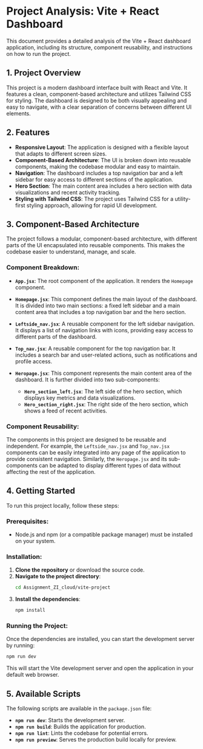 # Project Analysis: Vite + React Dashboard

This document provides a detailed analysis of the Vite + React dashboard application, including its structure, component reusability, and instructions on how to run the project.

## 1. Project Overview

This project is a modern dashboard interface built with React and Vite. It features a clean, component-based architecture and utilizes Tailwind CSS for styling. The dashboard is designed to be both visually appealing and easy to navigate, with a clear separation of concerns between different UI elements.

## 2. Features

*   **Responsive Layout**: The application is designed with a flexible layout that adapts to different screen sizes.
*   **Component-Based Architecture**: The UI is broken down into reusable components, making the codebase modular and easy to maintain.
*   **Navigation**: The dashboard includes a top navigation bar and a left sidebar for easy access to different sections of the application.
*   **Hero Section**: The main content area includes a hero section with data visualizations and recent activity tracking.
*   **Styling with Tailwind CSS**: The project uses Tailwind CSS for a utility-first styling approach, allowing for rapid UI development.

## 3. Component-Based Architecture

The project follows a modular, component-based architecture, with different parts of the UI encapsulated into reusable components. This makes the codebase easier to understand, manage, and scale.

### Component Breakdown:

*   **`App.jsx`**: The root component of the application. It renders the `Homepage` component.

*   **`Homepage.jsx`**: This component defines the main layout of the dashboard. It is divided into two main sections: a fixed left sidebar and a main content area that includes a top navigation bar and the hero section.

*   **`Leftside_nav.jsx`**: A reusable component for the left sidebar navigation. It displays a list of navigation links with icons, providing easy access to different parts of the dashboard.

*   **`Top_nav.jsx`**: A reusable component for the top navigation bar. It includes a search bar and user-related actions, such as notifications and profile access.

*   **`Heropage.jsx`**: This component represents the main content area of the dashboard. It is further divided into two sub-components:
    *   **`Hero_section_left.jsx`**: The left side of the hero section, which displays key metrics and data visualizations.
    *   **`Hero_section_right.jsx`**: The right side of the hero section, which shows a feed of recent activities.

### Component Reusability:

The components in this project are designed to be reusable and independent. For example, the `Leftside_nav.jsx` and `Top_nav.jsx` components can be easily integrated into any page of the application to provide consistent navigation. Similarly, the `Heropage.jsx` and its sub-components can be adapted to display different types of data without affecting the rest of the application.

## 4. Getting Started

To run this project locally, follow these steps:

### Prerequisites:

*   Node.js and npm (or a compatible package manager) must be installed on your system.

### Installation:

1.  **Clone the repository** or download the source code.
2.  **Navigate to the project directory**:
    ```bash
    cd Assignment_ZI_cloud/vite-project
    ```
3.  **Install the dependencies**:
    ```bash
    npm install
    ```

### Running the Project:

Once the dependencies are installed, you can start the development server by running:

```bash
npm run dev
```

This will start the Vite development server and open the application in your default web browser.

## 5. Available Scripts

The following scripts are available in the `package.json` file:

*   **`npm run dev`**: Starts the development server.
*   **`npm run build`**: Builds the application for production.
*   **`npm run lint`**: Lints the codebase for potential errors.
*   **`npm run preview`**: Serves the production build locally for preview.
